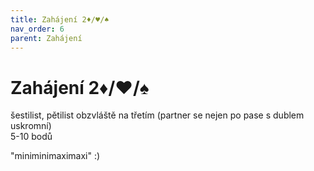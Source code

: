 ```yaml
---
title: Zahájení 2♦/♥/♠
nav_order: 6
parent: Zahájení
---
```


# Zahájení 2♦/♥/♠

šestilist, pětilist obzvláště na třetím (partner se nejen po pase s dublem uskromní)  
5-10 bodů

"miniminimaximaxi" :)